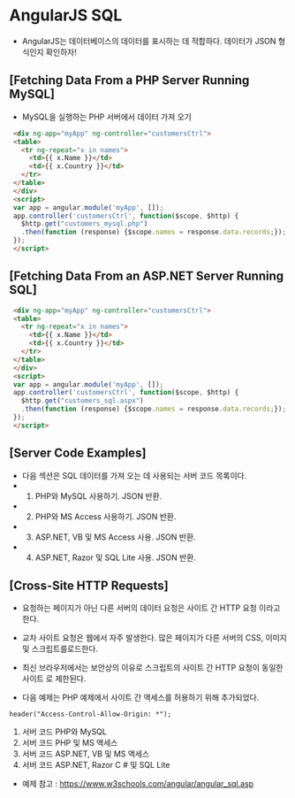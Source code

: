 # AngularJS SQL
 - AngularJS는 데이터베이스의 데이터를 표시하는 데 적합하다. 데이터가 JSON 형식인지 확인하자!

## [Fetching Data From a PHP Server Running MySQL]
 - MySQL을 실행하는 PHP 서버에서 데이터 가져 오기
~~~HTML
 <div ng-app="myApp" ng-controller="customersCtrl">
 <table>
   <tr ng-repeat="x in names">
     <td>{{ x.Name }}</td>
     <td>{{ x.Country }}</td>
   </tr>
 </table>
 </div>
 <script>
 var app = angular.module('myApp', []);
 app.controller('customersCtrl', function($scope, $http) {
   $http.get("customers_mysql.php")
   .then(function (response) {$scope.names = response.data.records;});
 });
 </script>
~~~

## [Fetching Data From an ASP.NET Server Running SQL]
~~~HTML
 <div ng-app="myApp" ng-controller="customersCtrl">
 <table>
   <tr ng-repeat="x in names">
     <td>{{ x.Name }}</td>
     <td>{{ x.Country }}</td>
   </tr>
 </table>
 </div>
 <script>
 var app = angular.module('myApp', []);
 app.controller('customersCtrl', function($scope, $http) {
   $http.get("customers_sql.aspx")
   .then(function (response) {$scope.names = response.data.records;});
 });
 </script>
 ~~~


## [Server Code Examples]
 - 다음 섹션은 SQL 데이터를 가져 오는 데 사용되는 서버 코드 목록이다.
 - 1) PHP와 MySQL 사용하기. JSON 반환.
 - 2) PHP와 MS Access 사용하기. JSON 반환.
 - 3) ASP.NET, VB 및 MS Access 사용. JSON 반환.
 - 4) ASP.NET, Razor 및 SQL Lite 사용. JSON 반환.


## [Cross-Site HTTP Requests]
 - 요청하는 페이지가 아닌 다른 서버의 데이터 요청은 사이트 간 HTTP 요청 이라고 한다.
 - 교차 사이트 요청은 웹에서 자주 발생한다. 많은 페이지가 다른 서버의 CSS, 이미지 및 스크립트를로드한다.
 - 최신 브라우저에서는 보안상의 이유로 스크립트의 사이트 간 HTTP 요청이 동일한 사이트 로 제한된다.

 - 다음 예제는 PHP 예제에서 사이트 간 액세스를 허용하기 위해 추가되었다.

 `header("Access-Control-Allow-Origin: *");` </br>

 1. 서버 코드 PHP와 MySQL
 2. 서버 코드 PHP 및 MS 액세스
 3. 서버 코드 ASP.NET, VB 및 MS 액세스
 4. 서버 코드 ASP.NET, Razor C # 및 SQL Lite

 - 예제 참고 : https://www.w3schools.com/angular/angular_sql.asp
